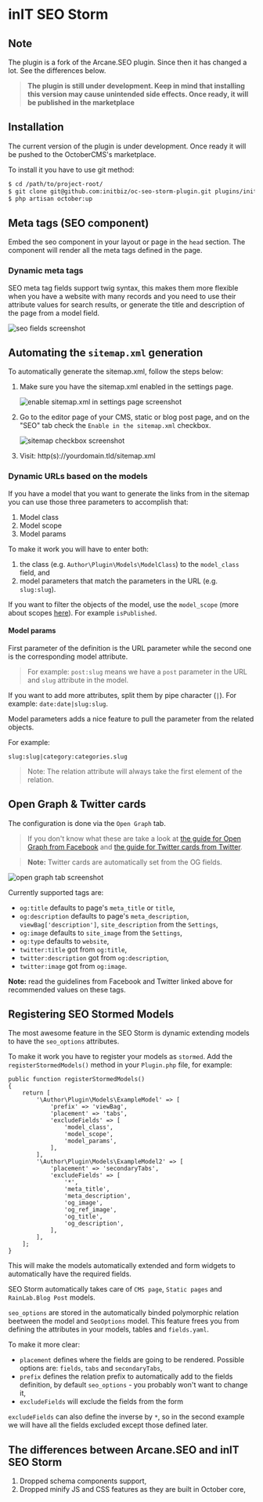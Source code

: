 # inIT SEO Storm
## Note
The plugin is a fork of the Arcane.SEO plugin. Since then it has changed a lot. See the differences below.

> **The plugin is still under development. Keep in mind that installing this version may cause unintended side effects. Once ready, it will be published in the marketplace**

## Installation

The current version of the plugin is under development. Once ready it will be pushed to the OctoberCMS's marketplace.

To install it you have to use git method:

```bash
$ cd /path/to/project-root/
$ git clone git@github.com:initbiz/oc-seo-storm-plugin.git plugins/initbiz/seostorm
$ php artisan october:up
```

[//]: # (Documentation)

## Meta tags (SEO component)
Embed the seo component in your layout or page in the `head` section. The component will render all the meta tags defined in the page.

### Dynamic meta tags
SEO meta tag fields support twig syntax, this makes them more flexible when you have a website with many records and you need to use their attribute values for search results, or generate the title and description of the page from a model field.

![seo fields screenshot](https://i.ibb.co/7JJvNgr/download.png)

##  Automating the `sitemap.xml` generation
To automatically generate the sitemap.xml, follow the steps below:

1. Make sure you have the sitemap.xml enabled in the settings page.

    ![enable sitemap.xml in settings page screenshot](https://i.ibb.co/bgX91G0/e2008635-0938-4cb8-83c8-33180a7144f4.jpg)

2. Go to the editor page of your CMS, static or blog post page, and on the "SEO" tab check the `Enable in the sitemap.xml` checkbox.

    ![sitemap checkbox screenshot](https://i.ibb.co/vVDyPjZ/download.jpg)

3. Visit: http(s)://yourdomain.tld/sitemap.xml

### Dynamic URLs based on the models
If you have a model that you want to generate the links from in the sitemap you can use those three parameters to accomplish that:

1. Model class
2. Model scope
3. Model params

To make it work you will have to enter both:

1. the class (e.g. `Author\Plugin\Models\ModelClass`) to the `model_class` field, and
1. model parameters that match the parameters in the URL (e.g. `slug:slug`).

If you want to filter the objects of the model, use the `model_scope` (more about scopes [here](https://octobercms.com/docs/database/model#query-scopes)).
For example `isPublished`.

#### Model params
First parameter of the definition is the URL parameter while the second one is the corresponding model attribute.

> For example: `post:slug` means we have a `post` parameter in the URL and `slug` attribute in the model.

If you want to add more attributes, split them by pipe character (`|`). For example: `date:date|slug:slug`.

Model parameters adds a nice feature to pull the parameter from the related objects.

For example:

    slug:slug|category:categories.slug

> Note: The relation attribute will always take the first element of the relation.

## Open Graph & Twitter cards
The configuration is done via the `Open Graph` tab.

> If you don't know what these are take a look at [the guide for Open Graph from Facebook](https://developers.facebook.com/docs/sharing/webmasters) and [the guide for Twitter cards from Twitter](https://developer.twitter.com/en/docs/tweets/optimize-with-cards/overview/abouts-cards.html).

> **Note:** Twitter cards are automatically set from the OG fields.

![open graph tab screenshot](https://i.ibb.co/C1wPvhv/download.png)

Currently supported tags are:
- `og:title` defaults to page's `meta_title` or `title`,
- `og:description` defaults to page's `meta_description`, `viewBag['description']`, `site_description` from the `Settings`,
- `og:image` defaults to `site_image` from the `Settings`,
- `og:type` defaults to `website`,
- `twitter:title` got from `og:title`,
- `twitter:description` got from `og:description`,
- `twitter:image` got from `og:image`.

**Note:** read the guidelines from Facebook and Twitter linked above for recommended values on these tags.

## Registering SEO Stormed Models
The most awesome feature in the SEO Storm is dynamic extending models to have the `seo_options` attributes.

To make it work you have to register your models as `stormed`.
Add the `registerStormedModels()` method in your `Plugin.php` file, for example:

    public function registerStormedModels()
    {
        return [
            '\Author\Plugin\Models\ExampleModel' => [
                'prefix' => 'viewBag',
                'placement' => 'tabs',
                'excludeFields' => [
                    'model_class',
                    'model_scope',
                    'model_params',
                ],
            ],
            '\Author\Plugin\Models\ExampleModel2' => [
                'placement' => 'secondaryTabs',
                'excludeFields' => [
                    '*',
                    'meta_title',
                    'meta_description',
                    'og_image',
                    'og_ref_image',
                    'og_title',
                    'og_description',
                ],
            ],
        ];
    }

This will make the models automatically extended and form widgets to automatically have the required fields.

SEO Storm automatically takes care of `CMS page`, `Static pages` and `RainLab.Blog Post` models.

`seo_options` are stored in the automatically binded polymorphic relation beetween the model and `SeoOptions` model.
This feature frees you from defining the attributes in your models, tables and `fields.yaml`.

To make it more clear:

* `placement` defines where the fields are going to be rendered. Possible options are: `fields`, `tabs` and `secondaryTabs`,
* `prefix` defines the relation prefix to automatically add to the fields definition, by default `seo_options` - you probably won't want to change it,
* `excludeFields` will exclude the fields from the form

`excludeFields` can also define the inverse by `*`, so in the second example we will have all the fields excluded except those defined later.

## The differences between Arcane.SEO and inIT SEO Storm

1. Dropped schema components support,
1. Dropped minify JS and CSS features as they are built in October core,

